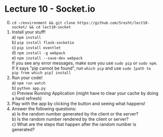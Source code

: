 # Lecture 10 - Socket.io
0. `cd ~/environment && git clone https://github.com/Sresht/lect10-socket/ && cd lect10-socket`  
1. Install your stuff!  
  a) `npm install`  
  b) `pip install flask-socketio`  
  c) `pip install eventlet`  
  d) `npm install -g webpack`  
  e) `npm install --save-dev webpack`  
If you see any error messages, make sure you use `sudo pip` or `sudo npm`. If it says "pip cannot be found", run `which pip` and use `sudo [path to pip from which pip] install`
2. Run your code!  
  a) `npm run watch`  
  b) `python app.py`  
  c) Preview Running Application (might have to clear your cache by doing a hard refresh)  
3. Play with the app by clicking the button and seeing what happens!  
4. Answer the following questions:  
  a) Is the random number generated by the client or the server?  
  b) Is the random number rendered by the client or server?  
  c) What are the steps that happen after the random number is generated?  
